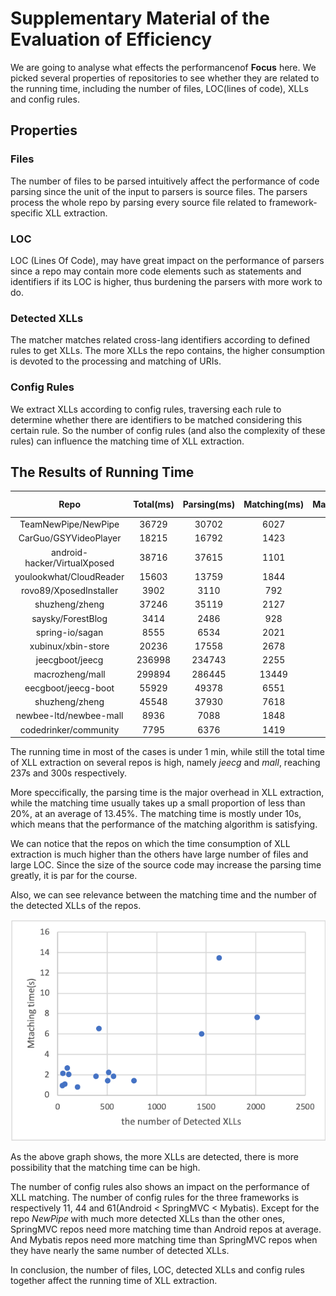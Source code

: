 # Supplementary Material of the Evaluation of Efficiency
We are going to analyse what effects the performancenof **Focus** here.
We picked several properties of repositories to see whether they are related to the running time, including the number of files, LOC(lines of code), XLLs and config rules.
## Properties
### Files
The number of files to be parsed intuitively affect the performance of code parsing since the unit of the input to parsers is source files. The parsers process the whole repo by parsing every source file related to framework-specific XLL extraction.

### LOC
LOC (Lines Of Code), may have great impact on the performance of parsers since a repo may contain more code elements such as statements and identifiers if its LOC is higher, thus burdening the parsers with more work to do.
### Detected XLLs
The matcher matches related cross-lang identifiers according to defined rules to get XLLs. The more XLLs the repo contains, the higher consumption is devoted to the processing and matching of URIs.
### Config Rules
We extract XLLs according to config rules, traversing each rule to determine whether there are identifiers to be matched considering this certain rule. So the number of config rules (and also the complexity of these rules) can influence the matching time of XLL extraction.
## The Results of Running Time
| Repo | Total(ms) | Parsing(ms) | Matching(ms) | Matching/Total| Files | LOC | Detected XLLs | Config Rules |
| :--: | :--: | :--: | :--: | :--: | :--: | :--: | :--: | :--: |
| TeamNewPipe/NewPipe | 36729 | 30702 | 6027 | 16.41% | 762 |  114817 | 1454 | 11 |
| CarGuo/GSYVideoPlayer | 18215 | 16792 | 1423 | 7.81% | 378 | 50827 | 769 | 11 |
| android-hacker/VirtualXposed | 38716 | 37615 | 1101 | 2.84% | 611 | 62941 | 70 | 11 |
| youlookwhat/CloudReader   | 15603 | 13759 | 1844 | 11.82% | 378 | 33058 | 565 | 11 |
| rovo89/XposedInstaller | 3902 | 3110 | 792 | 20.3% | 191 | 18585 | 201 | 11 |
| shuzheng/zheng | 37246 | 35119 | 2127 | 5.71% | 533 | 55707 | 52 | 44 |
| saysky/ForestBlog | 3414 | 2486 | 928 | 27.18% | 139 | 13758 | 47 | 44 |
| spring-io/sagan | 8555 | 6534 | 2021 | 23.62% | 281 | 24102 | 112 | 44 |
| xubinux/xbin-store  | 20236 | 17558 | 2678 | 13.23% | 670 | 293086 | 94 | 44 |
| jeecgboot/jeecg | 236998 | 234743 | 2255 | 0.95% | 1034 | 176128 | 514 | 44 |
| macrozheng/mall | 299894 | 286445 | 13449 | 4.48% | 634 | 108176 | 1631 | 61 |
| eecgboot/jeecg-boot | 55929 |  49378 | 6551 | 11.71% | 703 | 66485 | 416 | 61 |
| shuzheng/zheng     | 45548 | 37930 | 7618 | 16.73% | 699 | 70538 | 2016 | 61 |
| newbee-ltd/newbee-mall   | 8936  | 7088 | 1848 | 20.68% | 98  | 9546  | 385 | 61 |
| codedrinker/community | 7795 | 6376 | 1419 | 18.20% | 97 | 15651 | 506 | 61 |

The running time in most of the cases is under 1 min, while still the total time of XLL extraction on several repos is high, namely *jeecg* and *mall*, reaching 237s and 300s respectively.

More speccifically, the parsing time is the major overhead in XLL extraction, while the matching time usually takes up a small proportion of less than 20%, at an average of 13.45%. The matching time is mostly under 10s, which means that the performance of the matching algorithm is satisfying.

We can notice that the repos on which the time consumption of XLL extraction is much higher than the others have large number of files and large LOC. Since the size of the source code may increase the parsing time greatly, it is par for the course.

Also, we can see relevance between the matching time and the number of the detected XLLs of the repos.
<div align=center><img src="img/matchingTime-detectedXLLs.png" width=600px /></div>

As the above graph shows, the more XLLs are detected, there is more possibility that the matching time can be high.

The number of config rules also shows an impact on the performance of XLL matching. The number of config rules for the three frameworks is respectively 11, 44 and 61(Android < SpringMVC < Mybatis). Except for the repo *NewPipe* with much more detected XLLs than the other ones, SpringMVC repos need more matching time than Android repos at average. And Mybatis repos need more matching time than SpringMVC repos when they have nearly the same number of detected XLLs.

In conclusion, the number of files, LOC, detected XLLs and config rules together affect the running time of XLL extraction.